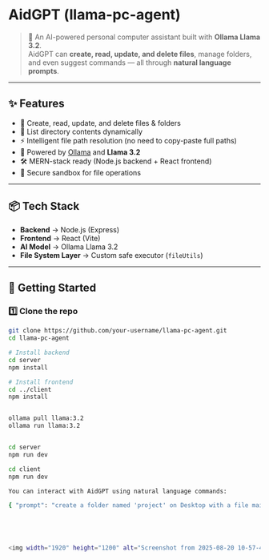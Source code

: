 # AidGPT (llama-pc-agent)

> 🚀 An AI-powered personal computer assistant built with **Ollama Llama 3.2**.  
> AidGPT can **create, read, update, and delete files**, manage folders, and even suggest commands — all through **natural language prompts**.

---

## ✨ Features
- 📝 Create, read, update, and delete files & folders  
- 📂 List directory contents dynamically  
- ⚡ Intelligent file path resolution (no need to copy-paste full paths)  
- 🤖 Powered by [Ollama](https://ollama.ai/) and **Llama 3.2**  
- 🛠️ MERN-stack ready (Node.js backend + React frontend)  
- 🔐 Secure sandbox for file operations  

---

## 📦 Tech Stack
- **Backend** → Node.js (Express)  
- **Frontend** → React (Vite)  
- **AI Model** → Ollama Llama 3.2  
- **File System Layer** → Custom safe executor (`fileUtils`)  

---

## 🚀 Getting Started

### 1️⃣ Clone the repo
```bash
git clone https://github.com/your-username/llama-pc-agent.git
cd llama-pc-agent

# Install backend
cd server
npm install

# Install frontend
cd ../client
npm install


ollama pull llama:3.2
ollama run llama:3.2


cd server
npm run dev

cd client
npm run dev

You can interact with AidGPT using natural language commands:

{ "prompt": "create a folder named 'project' on Desktop with a file main.py inside it" }





<img width="1920" height="1200" alt="Screenshot from 2025-08-20 10-57-48" src="https://github.com/user-attachments/assets/ba4488db-58f8-48a5-8095-191c1b7b1ada" />



